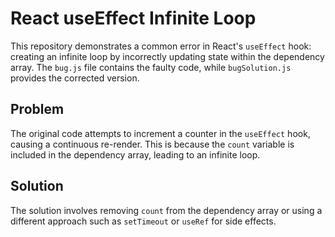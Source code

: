 # React useEffect Infinite Loop

This repository demonstrates a common error in React's `useEffect` hook: creating an infinite loop by incorrectly updating state within the dependency array. The `bug.js` file contains the faulty code, while `bugSolution.js` provides the corrected version.

## Problem
The original code attempts to increment a counter in the `useEffect` hook, causing a continuous re-render. This is because the `count` variable is included in the dependency array, leading to an infinite loop. 

## Solution
The solution involves removing `count` from the dependency array or using a different approach such as `setTimeout` or `useRef` for side effects.